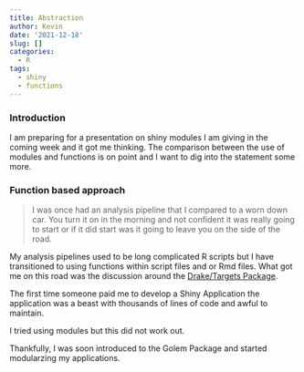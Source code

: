```yaml
---
title: Abstraction
author: Kevin
date: '2021-12-18'
slug: []
categories:
  - R
tags:
  - shiny
  - functions
---
```


### Introduction

I am preparing for a presentation on shiny modules I am giving in the coming week and it got me thinking. The comparison between the use of modules and functions is on point and I want to dig into the statement some more.

### Function based approach

> I was once had an analysis pipeline that I compared to a worn down car. You turn it on in the morning and not confident it was really going to start or if it did start was it going to leave you on the side of the road.

My analysis pipelines used to be long complicated R scripts but I have transitioned to using functions within script files and or Rmd files. What got me on this road was the discussion around the [Drake/Targets Package]().

The first time someone paid me to develop a Shiny Application the application was a beast with thousands of lines of code and awful to maintain.

I tried using modules but this did not work out.

Thankfully, I was soon introduced to the Golem Package and started modularzing my applications.
